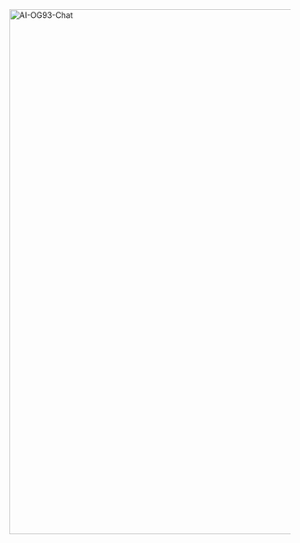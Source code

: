 <img width="939" alt="AI-OG93-Chat" src="https://github.com/user-attachments/assets/af2492ce-30e1-43e4-9058-bdb743b36b93">
